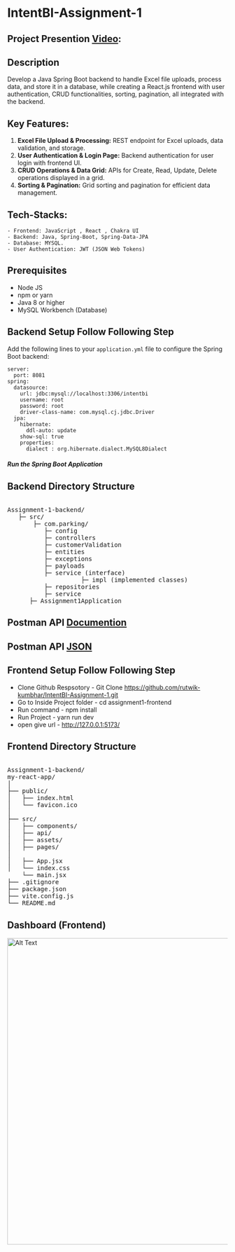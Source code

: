 # IntentBI-Assignment-1
## Project Presention [Video](https://drive.google.com/file/d/14cgYyxBzHAS_O1RqzXNCg-gGYFHguIuJ/view?usp=sharing):

## Description
Develop a Java Spring Boot backend to handle Excel file uploads, process data, and store it in a database, while creating a React.js frontend with user authentication, CRUD functionalities, sorting, pagination, all integrated with the backend.

## Key Features:

1. **Excel File Upload & Processing:** REST endpoint for Excel uploads, data validation, and storage.
2. **User Authentication & Login Page:** Backend authentication for user login with frontend UI.
3. **CRUD Operations & Data Grid:** APIs for Create, Read, Update, Delete operations displayed in a grid.
4. **Sorting & Pagination:** Grid sorting and pagination for efficient data management.

## Tech-Stacks:
    - Frontend: JavaScript , React , Chakra UI
    - Backend: Java, Spring-Boot, Spring-Data-JPA
    - Database: MYSQL.
    - User Authentication: JWT (JSON Web Tokens)
    
## Prerequisites
- Node JS
- npm or yarn
- Java 8 or higher
- MySQL Workbench (Database)
  
## Backend Setup Follow Following Step  
Add the following lines to your `application.yml` file to configure the Spring Boot backend:
```base
server:
  port: 8081
spring:
  datasource:
    url: jdbc:mysql://localhost:3306/intentbi
    username: root
    password: root
    driver-class-name: com.mysql.cj.jdbc.Driver
  jpa:
    hibernate:
      ddl-auto: update
    show-sql: true
    properties:
      dialect : org.hibernate.dialect.MySQL8Dialect
```
##### Run the Spring Boot Application

## Backend Directory Structure
<pre> 
Assignment-1-backend/ 
   ├─ src/
       ├─ com.parking/ 
          ├─ config 
          ├─ controllers
          ├─ customerValidation
          ├─ entities
          ├─ exceptions
          ├─ payloads
          ├─ service (interface) 
                    ├─ impl (implemented classes)
          ├─ repositories
          ├─ service
      ├─ Assignment1Application
</pre>

## Postman API [Documention](https://bold-comet-967671.postman.co/workspace/2b9819d1-5f1d-4df2-8ceb-19198fc8a5ee/documentation/24834453-ff7e90a2-9481-465a-a21a-5c9db56dda46)

## Postman API [JSON](https://github.com/rutwik-kumbhar/IntentBI-Assignment-1/blob/main/Intentbi-Assignment-1.postman_collection.json)

## Frontend Setup Follow Following Step  
 - Clone Github Respsotory  - Git Clone https://github.com/rutwik-kumbhar/IntentBI-Assignment-1.git
 - Go to Inside Project folder - cd assignment1-frontend
 - Run command - npm install 
 - Run Project - yarn run dev
 - open give url -  http://127.0.0.1:5173/

## Frontend Directory Structure
<pre> 
Assignment-1-backend/ 
my-react-app/
│
├── public/
│   ├── index.html
│   └── favicon.ico
│
├── src/
│   ├── components/
│   ├── api/
│   ├── assets/
│   ├── pages/
│
│   ├── App.jsx
│   └── index.css 
    └── main.jsx
├── .gitignore
├── package.json
├── vite.config.js
└── README.md
</pre>



## Dashboard (Frontend)
<img src="https://github.com/rutwik-kumbhar/IntentBI-Assignment-1/blob/main/Dashboard.png" alt="Alt Text" width="700"/>
